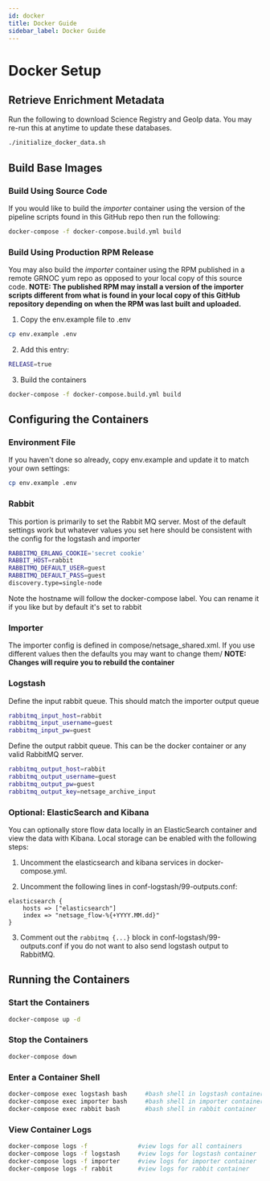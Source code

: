 ```yaml
---
id: docker
title: Docker Guide
sidebar_label: Docker Guide
---
```

# Docker Setup

## Retrieve Enrichment Metadata

Run the following to download Science Registry and GeoIp data. You may re-run this at anytime to update these databases.

```sh
./initialize_docker_data.sh
```

## Build Base Images

### Build Using Source Code
If you would like to build the *importer* container using the version of the pipeline scripts found in this GitHub repo then run the following:

```sh 
docker-compose -f docker-compose.build.yml build
```

### Build Using Production RPM Release 
You may also build the *importer* container using the RPM published in a remote GRNOC yum repo as opposed to your local copy of this source code. **NOTE: The published RPM may install a version of the importer scripts different from what is found in your local copy of this GitHub repository depending on when the RPM was last built and uploaded.**

1. Copy the env.example file to .env
```sh
cp env.example .env
```

2. Add this entry:
```sh
RELEASE=true
```

3. Build the containers

```sh 
docker-compose -f docker-compose.build.yml build
```

## Configuring the Containers

### Environment File

If you haven't done so already, copy env.example and update it to match your own settings:
```sh
cp env.example .env
```

### Rabbit 
This portion is primarily to set the Rabbit MQ server.  Most of the default settings work but whatever values you set
here should be consistent with the config for the logstash and importer 

```sh
RABBITMQ_ERLANG_COOKIE='secret cookie'
RABBIT_HOST=rabbit
RABBITMQ_DEFAULT_USER=guest
RABBITMQ_DEFAULT_PASS=guest
discovery.type=single-node
```

Note the hostname will follow the docker-compose label.  You can rename it if you like but by default it's set to rabbit

### Importer 

The importer config is defined in compose/netsage_shared.xml.  If you use different values then the defaults you may want to change them/ **NOTE: Changes will require you to rebuild the container**

### Logstash 

Define the input rabbit queue.  This should match the importer output queue

```sh
rabbitmq_input_host=rabbit
rabbitmq_input_username=guest
rabbitmq_input_pw=guest

```

Define the output rabbit queue.  This can be the docker container or any valid RabbitMQ server.

```sh
rabbitmq_output_host=rabbit
rabbitmq_output_username=guest
rabbitmq_output_pw=guest
rabbitmq_output_key=netsage_archive_input
```

### Optional: ElasticSearch and Kibana
You can optionally store flow data locally in an ElasticSearch container and view the data with Kibana. Local storage can be enabled with the following steps:

1.  Uncomment the elasticsearch and kibana services in docker-compose.yml. 

2.  Uncomment the following lines in conf-logstash/99-outputs.conf:

```
elasticsearch {
    hosts => ["elasticsearch"]
    index => "netsage_flow-%{+YYYY.MM.dd}"
}
```

3. Comment out the `rabbitmq {...}` block in conf-logstash/99-outputs.conf if you do not want to also send logstash output to RabbitMQ.

## Running the Containers

### Start the Containers
```sh
docker-compose up -d 
```

### Stop the Containers
```sh
docker-compose down
```
### Enter a Container Shell
```sh
docker-compose exec logstash bash     #bash shell in logstash container
docker-compose exec importer bash     #bash shell in importer container
docker-compose exec rabbit bash       #bash shell in rabbit container
```

### View Container Logs
```sh
docker-compose logs -f              #view logs for all containers 
docker-compose logs -f logstash     #view logs for logstash container
docker-compose logs -f importer     #view logs for importer container
docker-compose logs -f rabbit       #view logs for rabbit container
```

